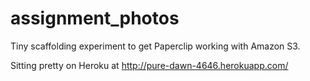 assignment_photos
=================


Tiny scaffolding experiment to get Paperclip working with Amazon S3.

Sitting pretty on Heroku at http://pure-dawn-4646.herokuapp.com/